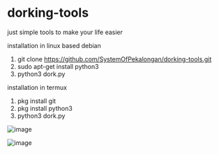 # dorking-tools
just simple tools to make your life easier

installation in linux based debian
1. git clone https://github.com/SystemOfPekalongan/dorking-tools.git
2. sudo apt-get install python3
3. python3 dork.py

installation in termux
1. pkg install git
2. pkg install python3
3. python3 dork.py


![image](https://user-images.githubusercontent.com/77189271/110579755-fed0ac80-8199-11eb-9a05-d36428262b5a.png)


![image](https://user-images.githubusercontent.com/77189271/110579825-17d95d80-819a-11eb-983d-39008a8d0319.png)
